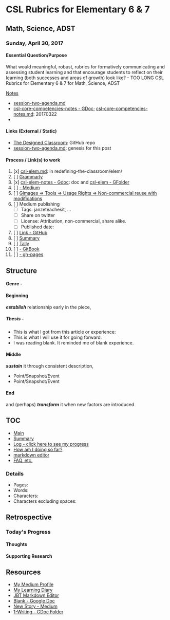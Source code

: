 # CSL Rubrics for Elementary 6 & 7
## Math, Science, ADST
### Sunday, April 30, 2017

#### Essential Question/Purpose
What would meaningful, robust, rubrics for formatively communicating and assessing student learning and that encourage students to reflect on their learning (both successes and areas of growth) look like? - TOO LONG
CSL Rubrics for Elementary 6 & 7 for Math, Science, ADST


[Notes](csl-elem-notes.md)
* [session-two-agenda.md](session-two-agenda.md)
* [csl-core-competencies-notes - GDoc](https://docs.google.com/document/d/1hGR6pXyoxl4vIqrfL81tpL6H4woGroByHLCreZKtFJs/edit#heading=h.st24mlpt21ht); [csl-core-competencies-notes.md](https://github.com/janzeteachesit/100-days-of-writing/master/_drafts/csl-core-competencies-notes.md): 20170322
* []()

#### Links (External / Static)
* [The Designed Classroom](https://github.com/janzeteachesit/redefining-the-classroom): GitHub repo
* [session-two-agenda.md](https://github.com/janzeteachesit/redefining-the-classroom/blob/master/elem/session-two-agenda.md): genesis for this post

#### Process / Link(s) to work
1. [x] [csl-elem.md](https://github.com/janzeteachesit/redefining-the-classroom/blob/master/elem/csl-elem.md): in redefining-the-classroom/elem/
2. [ ] [Grammarly](https://app.grammarly.com/)
3. [x] [csl-elem-notes - Gdoc](https://docs.google.com/document/d/1m6423fzJUwjC8vHuog_f8UsV8B8rUyC7XS9tNGWMnRM/edit): doc and [csl-elem - GFolder](https://drive.google.com/open?id=0BysMfTbvAUUVZjV6SUIxUTlDYU0)
4. [ ] [ - Medium](https://medium.com/new-story)
5. [ ] [GImages => Tools => Usage Rights => Non-commercial reuse with modifications](https://www.google.ca/search?site=&tbm=isch&source=hp&biw=1050&bih=1535&q=writing&oq=writing&gs_l=img.3..35i39k1j0l9.3740.4602.0.5147.8.8.0.0.0.0.51.309.7.7.0....0...1.1.64.img..1.7.305.0.uKI6HM6QkmA#q=writing&tbs=sur:fm&tbm=isch)
6. [ ] Medium publishing
    - [ ] Tags: janzeteachesit, …
    - [ ] Share on twitter
    - [ ] License: Attribution, non-commercial, share alike.
    - [ ] Published date: 
7. [ ] [Link - GitHub](100.md)
8. [ ] [Summary](../SUMMARY.md)
9. [ ] [Tally](tally.md)
10. [ ] [ - GitBook]()
11. [ ] [ - gh-pages]()



## Structure

#### Genre - 

#### Beginning 
__*establish*__ relationship early in the piece,

##### Thesis - 

- This is what I got from this article or experience:
- This is what I will use it for going forward:
- I was reading blank.  It reminded me of blank experience.

#### Middle
__*sustain*__ it through consistent description,

- Point/Snapshot/Event 
- Point/Snapshot/Event

#### End
and (perhaps) __*transform*__ it when new factors are introduced


## TOC

* [Main](readme.md)
* [Summary](SUMMARY.md)
* [Log - click here to see my progress](docs/log.md)
* [How am I doing so far?](tally.md)
* [markdown editor](http://jbt.github.io/markdown-editor/)
* [FAQ, etc.](https://github.com/janzeteachesit/100-days-of-writing/wiki) 

### Details

* Pages:
* Words:
* Characters:	
* Characters excluding spaces:

## Retrospective
### Today's Progress

#### Thoughts

#### Supporting Research




## Resources
- [My Medium Profile](https://medium.com/@janzeteachesit)
- [My Learning Diary](https://janzeteachesit.github.io/Learning-Diary/)
- [JBT Markdown Editor](http://jbt.github.io/markdown-editor/)
- [Blank  - Google Doc](https://drive.google.com/open?id=12HMHbp8NEsiuH6AIHkAd4ZdGApVBny8XSR5UNnhTOGE)
- [New Story - Medium](https://medium.com/new-story)
- [1-Writing - GDoc Folder](https://drive.google.com/drive/u/0/folders/0BxQaMnTJamWkfjU3VURSVS1lTHlJamh3Y0dTU3BpMmtQbVN2aEpmWEt2eXBoMVJnRk8xVXM)


